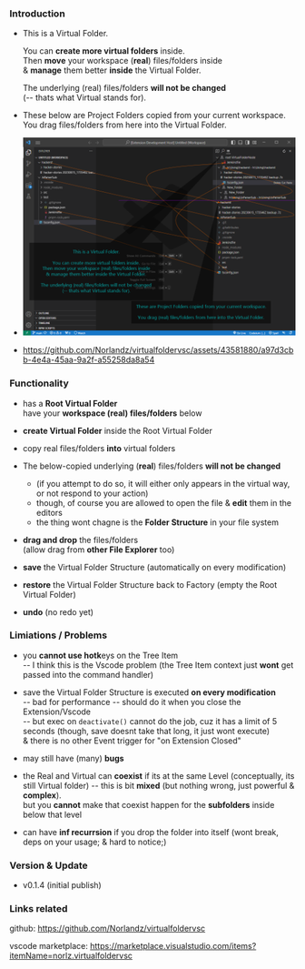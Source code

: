 ### Introduction

- This is a Virtual Folder.

  You can **create more virtual folders** inside. \
  Then **move** your workspace (**real**) files/folders inside \
  & **manage** them better **inside** the Virtual Folder. 

  The underlying (real) files/folders **will not be changed** \
  (-- thats what Virtual stands for).

- These below are Project Folders copied from your current workspace. \
  You drag files/folders from here into the Virtual Folder.

- ![demo](<./docs/virtualfoldervsc demo 20230930 .png>)
- https://github.com/Norlandz/virtualfoldervsc/assets/43581880/a97d3cbb-4e4a-45aa-9a2f-a55258da8a54


### Functionality

- has a **Root Virtual Folder** \
  have your **workspace (real) files/folders** below
 
- **create Virtual Folder** inside the Root Virtual Folder
 
- copy real files/folders **into** virtual folders
 
- The below-copied underlying (**real**) files/folders **will not be changed** 
  - (if you attempt to do so, it will either only appears in the virtual way, or not respond to your action)
  - though, of course you are allowed to open the file & **edit** them in the editors 
  - the thing wont chagne is the **Folder Structure** in your file system
 
- **drag and drop** the files/folders \
  (allow drag from **other File Explorer** too)
 
- **save** the Virtual Folder Structure (automatically on every modification)
 
- **restore** the Virtual Folder Structure back to Factory (empty the Root Virtual Folder)

- **undo** (no redo yet)

### Limiations / Problems

- you **cannot use hotk**eys on the Tree Item \
  -- I think this is the Vscode problem (the Tree Item context just **wont** get passed into the command handler)

- save the Virtual Folder Structure is executed **on every modification** \
  -- bad for performance -- should do it when you close the Extension/Vscode \
  -- but exec on `deactivate()` cannot do the job, cuz it has a limit of 5 seconds (though, save doesnt take that long, it just wont execute) \
  & there is no other Event trigger for "on Extension Closed"

- may still have (many) **bugs**

- the Real and Virtual can **coexist** if its at the same Level (conceptually, its still Virtual folder) -- this is bit **mixed** (but nothing wrong, just powerful & **complex**). \
  but you **cannot** make that coexist happen for the **subfolders** inside below that level

- can have **inf recurrsion** if you drop the folder into itself (wont break, deps on your usage; & hard to notice;)

### Version & Update

- v0.1.4 (initial publish)


### Links related

github: https://github.com/Norlandz/virtualfoldervsc

vscode marketplace: https://marketplace.visualstudio.com/items?itemName=norlz.virtualfoldervsc
